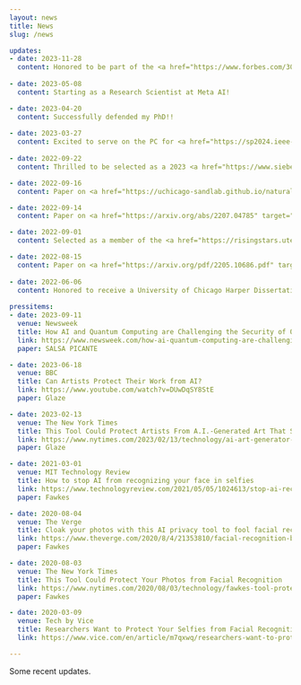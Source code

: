 ```yaml
---
layout: news
title: News
slug: /news

updates:
- date: 2023-11-28
  content: Honored to be part of the <a href="https://www.forbes.com/30-under-30/2024/consumer-technology" target="_blank">Forbes 30 under 30 class of 2024</a>.
  
- date: 2023-05-08
  content: Starting as a Research Scientist at Meta AI!

- date: 2023-04-20
  content: Successfully defended my PhD!!
  
- date: 2023-03-27
  content: Excited to serve on the PC for <a href="https://sp2024.ieee-security.org/" target="_blank">IEEE Security and Privacy 2024.</a>
  
- date: 2022-09-22
  content: Thrilled to be selected as a 2023 <a href="https://www.siebelscholars.com/scholar-profile/3715/" target="_blank">Siebel Scholar!</a>

- date: 2022-09-16
  content: Paper on <a href="https://uchicago-sandlab.github.io/naturalbackdoors/" target="_blank" class="blog-post-title">finding naturally occuring backdoor datasets</a> accepted to NeurIPS 2022!

- date: 2022-09-14
  content: Paper on <a href="https://arxiv.org/abs/2207.04785" target="_blank" class="blog-post-title">attacking lattice cryptography with transformers</a> accepted to NeurIPS 2022!

- date: 2022-09-01
  content: Selected as a member of the <a href="https://risingstars.utexas.edu/" target="_blank" class="blog-post-title">EECS Rising Stars 2022</a> cohort.

- date: 2022-08-15
  content: Paper on <a href="https://arxiv.org/pdf/2205.10686.pdf" target="_blank">post-breach model recovery</a> accepted to CCS 2022!
  
- date: 2022-06-06
  content: Honored to receive a University of Chicago Harper Dissertation fellowship.
  
pressitems:
- date: 2023-09-11
  venue: Newsweek
  title: How AI and Quantum Computing are Challenging the Security of Our Digital Future
  link: https://www.newsweek.com/how-ai-quantum-computing-are-challenging-security-our-digital-future-1825628
  paper: SALSA PICANTE

- date: 2023-06-18
  venue: BBC
  title: Can Artists Protect Their Work from AI?
  link: https://www.youtube.com/watch?v=DUwDqSY8StE
  paper: Glaze

- date: 2023-02-13
  venue: The New York Times
  title: This Tool Could Protect Artists From A.I.-Generated Art That Steals Their Style
  link: https://www.nytimes.com/2023/02/13/technology/ai-art-generator-lensa-stable-diffusion.html
  paper: Glaze

- date: 2021-03-01
  venue: MIT Technology Review
  title: How to stop AI from recognizing your face in selfies
  link: https://www.technologyreview.com/2021/05/05/1024613/stop-ai-recognizing-your-face-selfies-machine-learning-facial-recognition-clearview/
  paper: Fawkes

- date: 2020-08-04
  venue: The Verge
  title: Cloak your photos with this AI privacy tool to fool facial recognition
  link: https://www.theverge.com/2020/8/4/21353810/facial-recognition-block-ai-selfie-cloaking-fawkes
  paper: Fawkes

- date: 2020-08-03
  venue: The New York Times
  title: This Tool Could Protect Your Photos from Facial Recognition
  link: https://www.nytimes.com/2020/08/03/technology/fawkes-tool-protects-photos-from-facial-recognition.html
  paper: Fawkes

- date: 2020-03-09
  venue: Tech by Vice
  title: Researchers Want to Protect Your Selfies from Facial Recognition
  link: https://www.vice.com/en/article/m7qxwq/researchers-want-to-protect-your-selfies-from-facial-recognition

---
```


Some recent updates.
<br />
